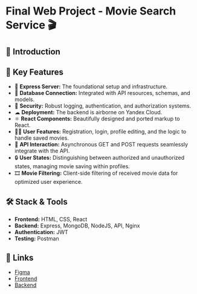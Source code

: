 # Final Web Project - Movie Search Service 🎬

## 📜 Introduction

## 🌟 Key Features

- 🚀 **Express Server:** The foundational setup and infrastructure.
- 💽 **Database Connection:** Integrated with API resources, schemas, and models.
- 🔐 **Security:** Robust logging, authentication, and authorization systems.
- ☁ **Deployment:** The backend is airborne on Yandex Cloud.
- ⚛ **React Components:** Beautifully designed and ported markup to React.
- 🧑‍💻 **User Features:** Registration, login, profile editing, and the logic to handle saved movies.
- 🔄 **API Interaction:** Asynchronous GET and POST requests seamlessly integrate with the API.
- 🔒 **User States:** Distinguishing between authorized and unauthorized states, managing movie saving within profiles.
- 🎞 **Movie Filtering:** Client-side filtering of received movie data for optimized user experience.

## 🛠 Stack & Tools

- **Frontend:** HTML, CSS, React
- **Backend:** Express, MongoDB, NodeJS, API, Nginx
- **Authentication:** JWT
- **Testing:** Postman

## 🔗 Links

- [Figma](https://drive.google.com/drive/folders/1RB82jIz21ZqpxKsrmKUMma9A-W6MTqNf?usp=sharing)
- [Frontend](https://pavel.nomoredomains.monster/)
- [Backend](https://api.pavel.nomoredomains.monster/)
